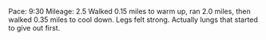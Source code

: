 Pace: 9:30
Mileage: 2.5
Walked 0.15 miles to warm up, ran 2.0 miles, then walked 0.35 miles to cool down. Legs felt strong. Actually lungs that started to give out first.